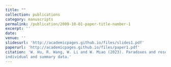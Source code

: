 ```yaml
---
title: ""
collection: publications
category: manuscripts
permalink: /publication/2009-10-01-paper-title-number-1
excerpt: ''
date: 
venue: ''
slidesurl: 'http://academicpages.github.io/files/slides1.pdf'
paperurl: 'http://academicpages.github.io/files/paper1.pdf'
citation: 'W. Hu, R. Wang, W. Li and W. Miao (2023). Paradoxes and resolutions for semiparametric fusion of
individual and summary data.'
---
```

